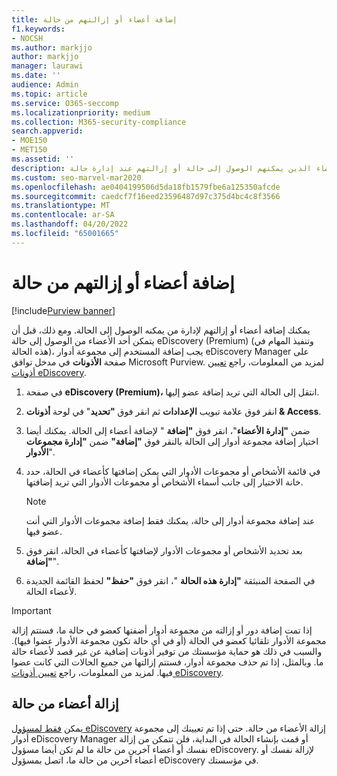 ```yaml
---
title: إضافة أعضاء أو إزالتهم من حالة
f1.keywords:
- NOCSH
ms.author: markjjo
author: markjjo
manager: laurawi
ms.date: ''
audience: Admin
ms.topic: article
ms.service: O365-seccomp
ms.localizationpriority: medium
ms.collection: M365-security-compliance
search.appverid:
- MOE150
- MET150
ms.assetid: ''
description: تعرف على كيفية إضافة الأعضاء الذين يمكنهم الوصول إلى حالة أو إزالتهم عند إدارة حالة eDiscovery (Premium).
ms.custom: seo-marvel-mar2020
ms.openlocfilehash: ae0404199506d5da18fb1579fbe6a125350afcde
ms.sourcegitcommit: caedcf7f16eed23596487d97c375d4bc4c8f3566
ms.translationtype: MT
ms.contentlocale: ar-SA
ms.lasthandoff: 04/20/2022
ms.locfileid: "65001665"
---
```

# <a name="add-or-remove-members-from-a-case"></a>إضافة أعضاء أو إزالتهم من حالة

[!include[Purview banner](../includes/purview-rebrand-banner.md)]

يمكنك إضافة أعضاء أو إزالتهم لإدارة من يمكنه الوصول إلى الحالة. ومع ذلك، قبل أن يتمكن أحد الأعضاء من الوصول إلى حالة eDiscovery (Premium) (وتنفيذ المهام في هذه الحالة)، يجب إضافة المستخدم إلى مجموعة أدوار eDiscovery Manager على صفحة **الأذونات** في مدخل توافق Microsoft Purview. لمزيد من المعلومات، راجع [تعيين أذونات eDiscovery](./assign-ediscovery-permissions.md).

1. في صفحة **eDiscovery (Premium)،** انتقل إلى الحالة التي تريد إضافة عضو إليها.

2. انقر فوق علامة تبويب **الإعدادات** ثم انقر فوق **"تحديد**" في لوحة **أذونات & Access**.

3. ضمن **"إدارة الأعضاء**"، انقر فوق **"إضافة** " لإضافة أعضاء إلى الحالة. يمكنك أيضا اختيار إضافة مجموعة أدوار إلى الحالة بالنقر فوق  **"إضافة"** ضمن **"إدارة مجموعات الأدوار**".

4. في قائمة الأشخاص أو مجموعات الأدوار التي يمكن إضافتها كأعضاء في الحالة، حدد خانة الاختيار إلى جانب أسماء الأشخاص أو مجموعات الأدوار التي تريد إضافتها.

   > [!NOTE]
   > عند إضافة مجموعة أدوار إلى حالة، يمكنك فقط إضافة مجموعات الأدوار التي أنت عضو فيها.

5. بعد تحديد الأشخاص أو مجموعات الأدوار لإضافتها كأعضاء في الحالة، انقر فوق **"إضافة**".

6. في الصفحة المنبثقة **"إدارة هذه الحالة** "، انقر فوق **"حفظ"** لحفظ القائمة الجديدة لأعضاء الحالة.

> [!IMPORTANT]
> إذا تمت إضافة دور أو إزالته من مجموعة أدوار أضفتها كعضو في حالة ما، فستتم إزالة مجموعة الأدوار تلقائيا كعضو في الحالة (أو في أي حالة تكون مجموعة الأدوار عضوا فيها). والسبب في ذلك هو حماية مؤسستك من توفير أذونات إضافية عن غير قصد لأعضاء حالة ما. وبالمثل، إذا تم حذف مجموعة أدوار، فستتم إزالتها من جميع الحالات التي كانت عضوا فيها. لمزيد من المعلومات، راجع [تعيين أذونات eDiscovery](assign-ediscovery-permissions.md#adding-role-groups-as-members-of-ediscovery-cases).

## <a name="removing-members-from-a-case"></a>إزالة أعضاء من حالة

يمكن [فقط لمسؤول eDiscovery](assign-ediscovery-permissions.md) إزالة الأعضاء من حالة. حتى إذا تم تعيينك إلى مجموعة أدوار eDiscovery Manager أو قمت بإنشاء الحالة في البداية، فلن تتمكن من إزالة نفسك أو أعضاء آخرين من حالة ما لم تكن أيضا مسؤول eDiscovery. لإزالة نفسك أو أعضاء آخرين من حالة ما، اتصل بمسؤول eDiscovery في مؤسستك.
